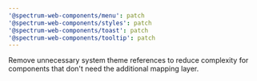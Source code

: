 ```yaml
---
'@spectrum-web-components/menu': patch
'@spectrum-web-components/styles': patch
'@spectrum-web-components/toast': patch
'@spectrum-web-components/tooltip': patch
---
```


Remove unnecessary system theme references to reduce complexity for components that don't need the additional mapping layer.
